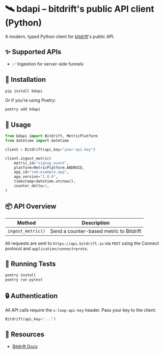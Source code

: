 # 🛰️ bdapi – bitdrift's public API client (Python)

A modern, typed Python client for [bitdrift](https://bitdrift.io)'s public API.

## ✨ Supported APIs

- ✅ Ingestion for server-side funnels

## 🚀 Installation

```bash
pip install bdapi
```

Or if you're using Poetry:

```bash
poetry add bdapi
```

## 🔧 Usage

```python
from bdapi import Bitdrift, MetricPlatform
from datetime import datetime

client = Bitdrift(api_key="your-api-key")

client.ingest_metric(
    metric_id="signup_event",
    platform=MetricPlatform.ANDROID,
    app_id="com.example.app",
    app_version="1.0.0",
    timestamp=datetime.utcnow(),
    counter_delta=1,
)
```

## 📦 API Overview

| Method           | Description                        |
|------------------|------------------------------------|
| `ingest_metric()`| Send a counter-based metric to Bitdrift |

All requests are sent to `https://api.bitdrift.io` via `POST` using the Connect protocol and `application/connect+proto`.

## 🧪 Running Tests

```bash
poetry install
poetry run pytest
```

## 🔒 Authentication

All API calls require the `x-loop-api-key` header. Pass your key to the client:

```python
Bitdrift(api_key="...")
```

## 📖 Resources

- [Bitdrift Docs](https://bitdrift.io/docs)
